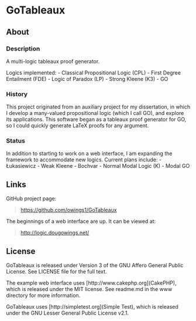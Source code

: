 GoTableaux
==========

About
-----

### Description
<p>
	A multi-logic tableaux proof generator.
</p>
<p>
	Logics implemented:
	- Classical Propositional Logic (CPL)
	- First Degree Entailment (FDE)
	- Logic of Paradox (LP)
	- Strong Kleene (K3)
	- GO
</p>

### History
<p>
	This project originated from an auxiliary project for my dissertation, in which I develop a many-valued propositional logic (which I call GO), and explore its applications. 
	This software began as a tableaux proof generator for GO, so I could quickly generate LaTeX proofs for any argument.
</p>

### Status
<p>
	In addition to starting to work on a web interface, I am expanding the framework to accommodate new logics. Current plans include:
	- Łukasiewicz
	- Weak Kleene
	- Bochvar
	- Normal Modal Logic (K)
	- Modal GO
</p>
	
Links
-----
GitHub project page: 

>https://github.com/owings1/GoTableaux

The beginnings of a web interface are up. It can be viewed at:

>http://logic.dougowings.net/

License
-------
<p>GoTableaux is released under Version 3 of the GNU Affero General Public License. See LICENSE file for the full text.</p>

<p>The example web interface uses [http://www.cakephp.org](CakePHP), which is released under the MIT license. See readme.md in the www directory for more information.</p>

<p>GoTableaux uses [http://simpletest.org](Simple Test), which is released under the GNU Lesser General Public License v2.1.</p>